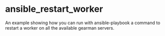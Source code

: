 # ansible_restart_worker
An example showing how you can run with ansible-playbook a command to restart a worker on all the available gearman servers.
